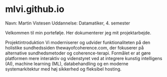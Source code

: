 # mlvi.github.io
Navn: Martin Vistesen
Uddannelse: Datamatiker, 4. semester

Velkommen til min portefølje.
Her dokumenterer jeg mit projektarbejde.

Projektintroduktion
Vi moderniserer og udvider funktionaliteten på den holistike sundhedssiden thewayofcoherence.com, der fokuserer på alternative sundhedsmetoder og coherence-terapi. Formålet er at gøre platformen mere interaktiv og videnstyret ved at integrere kunstig intelligens (AI), machine learning (ML), databehandling og en moderne systemarkitektur med høj sikkerhed og fleksibel hosting.
